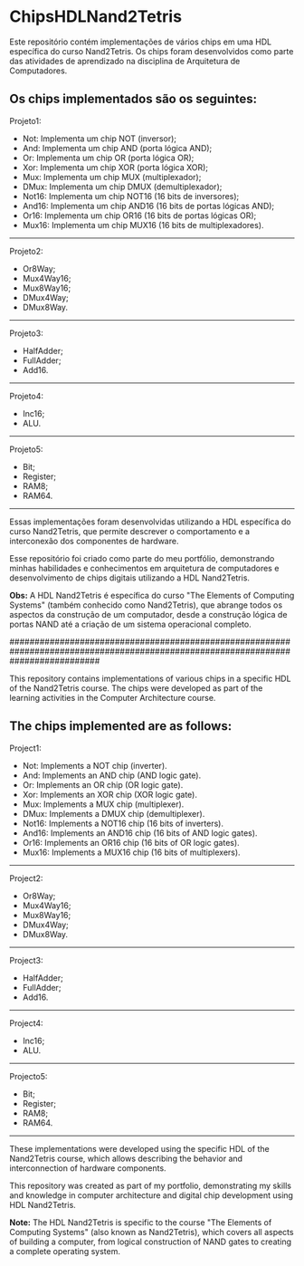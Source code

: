 # ChipsHDLNand2Tetris

 Este repositório contém implementações de vários chips em uma HDL específica do curso Nand2Tetris.
 Os chips foram desenvolvidos como parte das atividades de aprendizado na disciplina de Arquitetura de Computadores.

Os chips implementados são os seguintes:
---------------------------------------------------------------------------------------------------------------------------
Projeto1:
- Not: Implementa um chip NOT (inversor);
- And: Implementa um chip AND (porta lógica AND);
- Or: Implementa um chip OR (porta lógica OR);
- Xor: Implementa um chip XOR (porta lógica XOR);
- Mux: Implementa um chip MUX (multiplexador);
- DMux: Implementa um chip DMUX (demultiplexador);
- Not16: Implementa um chip NOT16 (16 bits de inversores);
- And16: Implementa um chip AND16 (16 bits de portas lógicas AND);
- Or16: Implementa um chip OR16 (16 bits de portas lógicas OR);
- Mux16: Implementa um chip MUX16 (16 bits de multiplexadores).
---------------------------------------------------------------------------------------------------------------------------
Projeto2:
- Or8Way;
- Mux4Way16;
- Mux8Way16;
- DMux4Way;
- DMux8Way.
---------------------------------------------------------------------------------------------------------------------------
Projeto3:
- HalfAdder;
- FullAdder;
- Add16.
---------------------------------------------------------------------------------------------------------------------------
Projeto4:
- Inc16;
- ALU.
-----------------------------------------------------------------------------------------------------------------------------
Projeto5: 
- Bit;
- Register;
- RAM8;
- RAM64.
-------------------------------------------------------------------------------------------------------------------------------
Essas implementações foram desenvolvidas utilizando a HDL específica do curso Nand2Tetris, que permite descrever o comportamento e a interconexão dos componentes de hardware.

Esse repositório foi criado como parte do meu portfólio, demonstrando minhas habilidades e conhecimentos em arquitetura de computadores e desenvolvimento de chips digitais utilizando a HDL Nand2Tetris.

**Obs:** A HDL Nand2Tetris é específica do curso "The Elements of Computing Systems" (também conhecido como Nand2Tetris), que abrange todos os aspectos da construção de um computador, desde a construção lógica de portas NAND até a criação de um sistema operacional completo.

##################################################################################################################################

This repository contains implementations of various chips in a specific HDL of the Nand2Tetris course. The chips were developed as part of the learning activities in the Computer Architecture course.

The chips implemented are as follows:
--------------------------------------------------------------------------------------------------------------------------------
Project1:
- Not: Implements a NOT chip (inverter).
- And: Implements an AND chip (AND logic gate).
- Or: Implements an OR chip (OR logic gate).
- Xor: Implements an XOR chip (XOR logic gate).
- Mux: Implements a MUX chip (multiplexer).
- DMux: Implements a DMUX chip (demultiplexer).
- Not16: Implements a NOT16 chip (16 bits of inverters).
- And16: Implements an AND16 chip (16 bits of AND logic gates).
- Or16: Implements an OR16 chip (16 bits of OR logic gates).
- Mux16: Implements a MUX16 chip (16 bits of multiplexers).
--------------------------------------------------------------------------------------------------------------------------------
Project2:
- Or8Way;
- Mux4Way16;
- Mux8Way16;
- DMux4Way;
- DMux8Way.
--------------------------------------------------------------------------------------------------------------------------------
Project3:
- HalfAdder;
- FullAdder;
- Add16.
--------------------------------------------------------------------------------------------------------------------------------
Project4:
- Inc16;
- ALU.
------------------------------------------------------------------------------------------------------------------------------------
Projecto5: 
- Bit;
- Register;
- RAM8;
- RAM64.
-------------------------------------------------------------------------------------------------------------------------------
These implementations were developed using the specific HDL of the Nand2Tetris course, which allows describing the behavior and interconnection of hardware components.

This repository was created as part of my portfolio, demonstrating my skills and knowledge in computer architecture and digital chip development using HDL Nand2Tetris.

**Note:** The HDL Nand2Tetris is specific to the course "The Elements of Computing Systems" (also known as Nand2Tetris), which covers all aspects of building a computer, from logical construction of NAND gates to creating a complete operating system.